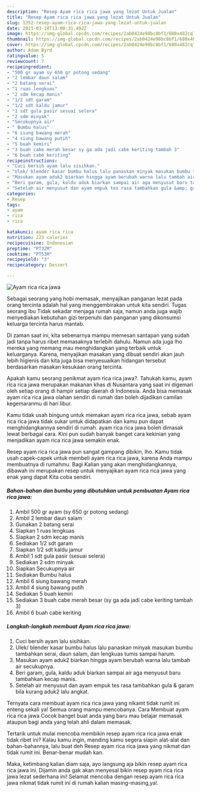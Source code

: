 ```yaml
---
description: "Resep Ayam rica rica jawa yang lezat Untuk Jualan"
title: "Resep Ayam rica rica jawa yang lezat Untuk Jualan"
slug: 1352-resep-ayam-rica-rica-jawa-yang-lezat-untuk-jualan
date: 2021-03-18T13:00:31.492Z
image: https://img-global.cpcdn.com/recipes/2ab0424e98bc8bf1/680x482cq70/ayam-rica-rica-jawa-foto-resep-utama.jpg
thumbnail: https://img-global.cpcdn.com/recipes/2ab0424e98bc8bf1/680x482cq70/ayam-rica-rica-jawa-foto-resep-utama.jpg
cover: https://img-global.cpcdn.com/recipes/2ab0424e98bc8bf1/680x482cq70/ayam-rica-rica-jawa-foto-resep-utama.jpg
author: Adam Byrd
ratingvalue: 5
reviewcount: 7
recipeingredient:
- "500 gr ayam sy 650 gr potong sedang"
- "2 lembar daun salam"
- "2 batang serai"
- "1 ruas lengkuas"
- "2 sdm kecap manis"
- "1/2 sdt garam"
- "1/2 sdt kaldu jamur"
- "1 sdt gula pasir sesuai selera"
- "2 sdm minyak"
- "Secukupnya air"
- " Bumbu halus"
- "6 siung bawang merah"
- "4 siung bawang putih"
- "5 buah kemiri"
- "3 buah cabe merah besar sy ga ada jadi cabe keriting tambah 3"
- "6 buah cabe keriting"
recipeinstructions:
- "Cuci bersih ayam lalu sisihkan."
- "Ulek/ blender kasar bumbu halus lalu panaskan minyak masukan bumbu tambahkan serai, daun salam, dan lengkuas tumis sampai harum."
- "Masukan ayam aduk2 biarkan hingga ayam berubah warna lalu tambah air secukupnya."
- "Beri garam, gula, kaldu aduk biarkan sampai air aga menyusut baru tambahkan kecap manis."
- "Setelah air menyusut dan ayam empuk tes rasa tambahkan gula &amp; garam bila kurang aduk2 lalu angkat."
categories:
- Resep
tags:
- ayam
- rica
- rica

katakunci: ayam rica rica 
nutrition: 223 calories
recipecuisine: Indonesian
preptime: "PT32M"
cooktime: "PT53M"
recipeyield: "3"
recipecategory: Dessert

---
```



![Ayam rica rica jawa](https://img-global.cpcdn.com/recipes/2ab0424e98bc8bf1/680x482cq70/ayam-rica-rica-jawa-foto-resep-utama.jpg)

Sebagai seorang yang hobi memasak, menyajikan panganan lezat pada orang tercinta adalah hal yang menggembirakan untuk kita sendiri. Tugas seorang ibu Tidak sekadar menjaga rumah saja, namun anda juga wajib menyediakan kebutuhan gizi terpenuhi dan panganan yang dikonsumsi keluarga tercinta harus mantab.

Di zaman  saat ini, kita sebenarnya mampu memesan santapan yang sudah jadi tanpa harus ribet memasaknya terlebih dahulu. Namun ada juga lho mereka yang memang mau menghidangkan yang terbaik untuk keluarganya. Karena, menyajikan masakan yang dibuat sendiri akan jauh lebih higienis dan kita juga bisa menyesuaikan hidangan tersebut berdasarkan masakan kesukaan orang tercinta. 



Apakah kamu seorang penikmat ayam rica rica jawa?. Tahukah kamu, ayam rica rica jawa merupakan makanan khas di Nusantara yang saat ini digemari oleh setiap orang di hampir setiap daerah di Indonesia. Anda bisa memasak ayam rica rica jawa olahan sendiri di rumah dan boleh dijadikan camilan kegemaranmu di hari libur.

Kamu tidak usah bingung untuk memakan ayam rica rica jawa, sebab ayam rica rica jawa tidak sukar untuk didapatkan dan kamu pun dapat menghidangkannya sendiri di rumah. ayam rica rica jawa boleh dimasak lewat berbagai cara. Kini pun sudah banyak banget cara kekinian yang menjadikan ayam rica rica jawa semakin enak.

Resep ayam rica rica jawa pun sangat gampang dibikin, lho. Kamu tidak usah capek-capek untuk membeli ayam rica rica jawa, karena Anda mampu membuatnya di rumahmu. Bagi Kalian yang akan menghidangkannya, dibawah ini merupakan resep untuk menyajikan ayam rica rica jawa yang enak yang dapat Kita coba sendiri.

<!--inarticleads1-->

##### Bahan-bahan dan bumbu yang dibutuhkan untuk pembuatan Ayam rica rica jawa:

1. Ambil 500 gr ayam (sy 650 gr potong sedang)
1. Ambil 2 lembar daun salam
1. Gunakan 2 batang serai
1. Siapkan 1 ruas lengkuas
1. Siapkan 2 sdm kecap manis
1. Sediakan 1/2 sdt garam
1. Siapkan 1/2 sdt kaldu jamur
1. Ambil 1 sdt gula pasir (sesuai selera)
1. Sediakan 2 sdm minyak
1. Siapkan Secukupnya air
1. Sediakan  Bumbu halus
1. Ambil 6 siung bawang merah
1. Ambil 4 siung bawang putih
1. Sediakan 5 buah kemiri
1. Sediakan 3 buah cabe merah besar (sy ga ada jadi cabe keriting tambah 3)
1. Ambil 6 buah cabe keriting




<!--inarticleads2-->

##### Langkah-langkah membuat Ayam rica rica jawa:

1. Cuci bersih ayam lalu sisihkan.
1. Ulek/ blender kasar bumbu halus lalu panaskan minyak masukan bumbu tambahkan serai, daun salam, dan lengkuas tumis sampai harum.
1. Masukan ayam aduk2 biarkan hingga ayam berubah warna lalu tambah air secukupnya.
1. Beri garam, gula, kaldu aduk biarkan sampai air aga menyusut baru tambahkan kecap manis.
1. Setelah air menyusut dan ayam empuk tes rasa tambahkan gula &amp; garam bila kurang aduk2 lalu angkat.




Ternyata cara membuat ayam rica rica jawa yang nikamt tidak rumit ini enteng sekali ya! Semua orang mampu mencobanya. Cara Membuat ayam rica rica jawa Cocok banget buat anda yang baru mau belajar memasak ataupun bagi anda yang telah ahli dalam memasak.

Tertarik untuk mulai mencoba membikin resep ayam rica rica jawa enak tidak ribet ini? Kalau kamu ingin, mending kamu segera siapin alat-alat dan bahan-bahannya, lalu buat deh Resep ayam rica rica jawa yang nikmat dan tidak rumit ini. Benar-benar mudah kan. 

Maka, ketimbang kalian diam saja, ayo langsung aja bikin resep ayam rica rica jawa ini. Dijamin anda gak akan menyesal bikin resep ayam rica rica jawa lezat sederhana ini! Selamat mencoba dengan resep ayam rica rica jawa nikmat tidak rumit ini di rumah kalian masing-masing,ya!.


